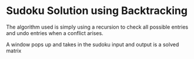 # Sudoku Solution using Backtracking

The algorithm used is simply using a recursion to check all possible entries and undo entries when a conflict arises.

A window pops up and takes in the sudoku input and output is a solved matrix
